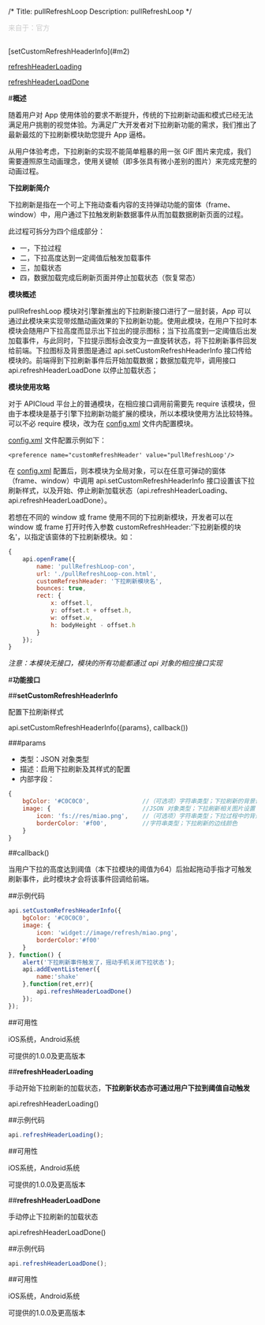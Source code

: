 /*
Title: pullRefreshLoop
Description: pullRefreshLoop
*/

<p style="color: #ccc; margin-bottom: 30px;">来自于：官方</p>

<div class="outline">
[setCustomRefreshHeaderInfo](#m2)

[refreshHeaderLoading](#m3)

[refreshHeaderLoadDone](#m4)

</div>

<div id="m1"></div>

#**概述**

随着用户对 App 使用体验的要求不断提升，传统的下拉刷新动画和模式已经无法满足用户挑剔的视觉体验。为满足广大开发者对下拉刷新功能的需求，我们推出了最新最炫的下拉刷新模块助您提升 App 逼格。

从用户体验考虑，下拉刷新的实现不能简单粗暴的用一张 GIF 图片来完成，我们需要遵照原生动画理念，使用关键帧（即多张具有微小差别的图片）来完成完整的动画过程。

**下拉刷新简介**

下拉刷新是指在一个可上下拖动查看内容的支持弹动功能的窗体（frame、window）中，用户通过下拉触发刷新数据事件从而加载数据刷新页面的过程。

此过程可拆分为四个组成部分：

- 一，下拉过程
- 二，下拉高度达到一定阈值后触发加载事件
- 三，加载状态
- 四，数据加载完成后刷新页面并停止加载状态（恢复常态）

**模块概述**

pullRefreshLoop 模块对引擎新推出的下拉刷新接口进行了一层封装，App 可以通过此模块来实现带炫酷动画效果的下拉刷新功能。使用此模块，在用户下拉时本模块会随用户下拉高度而显示出下拉出的提示图标；当下拉高度到一定阈值后出发加载事件，与此同时，下拉提示图标会改变为一直旋转状态，将下拉刷新事件回发给前端。下拉图标及背景图是通过 api.setCustomRefreshHeaderInfo 接口传给模块的。前端得到下拉刷新事件后开始加载数据；数据加载完毕，调用接口 api.refreshHeaderLoadDone 以停止加载状态；

**模块使用攻略**

对于 APICloud 平台上的普通模块，在相应接口调用前需要先 require 该模块，但由于本模块是基于引擎下拉刷新功能扩展的模块，所以本模块使用方法比较特殊。可以不必 require 模块，改为在 [config.xml](/APICloud/技术专题/app-config-manual) 文件内配置模块。

[config.xml](/APICloud/技术专题/app-config-manual) 文件配置示例如下：

	<preference name="customRefreshHeader' value="pullRefreshLoop'/>

在 [config.xml](/APICloud/技术专题/app-config-manual) 配置后，则本模块为全局对象，可以在任意可弹动的窗体（frame、window）中调用 api.setCustomRefreshHeaderInfo 接口设置该下拉刷新样式，以及开始、停止刷新加载状态（api.refreshHeaderLoading、api.refreshHeaderLoadDone）。

若想在不同的 window 或 frame 使用不同的下拉刷新模块，开发者可以在 window 或 frame 打开时传入参数 customRefreshHeader:'下拉刷新模的块名'，以指定该窗体的下拉刷新模块。如：

```js
{
    api.openFrame({
        name: 'pullRefreshLoop-con',
        url: './pullRefreshLoop-con.html',
        customRefreshHeader: '下拉刷新模块名',
        bounces: true,
        rect: {
            x: offset.l,
            y: offset.t + offset.h,
            w: offset.w,
            h: bodyHeight - offset.h
        }
    });
}
```

*注意：本模块无接口，模块的所有功能都通过 api 对象的相应接口实现*

#**功能接口**

<div id="m2"></div>

##**setCustomRefreshHeaderInfo**

配置下拉刷新样式

api.setCustomRefreshHeaderInfo({params}, callback())

###params

- 类型：JSON 对象类型
- 描述：启用下拉刷新及其样式的配置
- 内部字段：

```js
{
	bgColor: '#C0C0C0',               //（可选项）字符串类型；下拉刷新的背景设置，支持 rgb、rgba、#，该背景大小同当前 window 或 frame 的宽高；默认：#C0C0C0
	image: {                          //JSON 对象类型；下拉刷新相关图片设置
		icon: 'fs://res/miao.png',    //（可选项）字符串类型；下拉过程中的背景图片，图片规格为正方形，如50*50、100*100，为适配高清屏幕建议开发者传大小合适的图片，若不传则不显示
        borderColor: '#f00',          //字符串类型；下拉刷新的边线颜色
	}
}
```
##callback()

当用户下拉的高度达到阈值（本下拉模块的阈值为64）后抬起拖动手指才可触发刷新事件，此时模块才会将该事件回调给前端。

##示例代码

```js
api.setCustomRefreshHeaderInfo({
    bgColor: '#C0C0C0',
    image: {
        icon: 'widget://image/refresh/miao.png', 
        borderColor:'#f00'
    }
}, function() {
    alert('下拉刷新事件触发了，摇动手机关闭下拉状态');
    api.addEventListener({
        name:'shake'
    },function(ret,err){
        api.refreshHeaderLoadDone()
    });
});
```

##可用性

iOS系统，Android系统

可提供的1.0.0及更高版本

<div id="m3"></div>

##**refreshHeaderLoading**

手动开始下拉刷新的加载状态，**下拉刷新状态亦可通过用户下拉到阈值自动触发**

api.refreshHeaderLoading()


##示例代码

```js
api.refreshHeaderLoading();
```

##可用性

iOS系统，Android系统

可提供的1.0.0及更高版本

<div id="m4"></div>

##**refreshHeaderLoadDone**

手动停止下拉刷新的加载状态

api.refreshHeaderLoadDone()


##示例代码

```js
api.refreshHeaderLoadDone();
```

##可用性

iOS系统，Android系统

可提供的1.0.0及更高版本